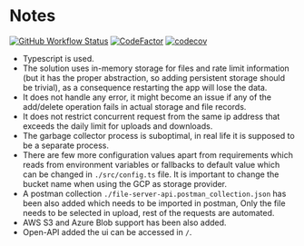 # Notes

[![GitHub Workflow Status](https://img.shields.io/github/workflow/status/kazimanzurrashid/file-server/CI)](https://github.com/kazimanzurrashid/file-server/actions)
[![CodeFactor](https://www.codefactor.io/repository/github/kazimanzurrashid/file-server/badge)](https://www.codefactor.io/repository/github/kazimanzurrashid/file-server)
[![codecov](https://codecov.io/gh/kazimanzurrashid/file-server/branch/main/graph/badge.svg?token=D96CP60SL3)](https://codecov.io/gh/kazimanzurrashid/file-server)

- Typescript is used.
- The solution uses in-memory storage for files and rate limit information (but it has the proper abstraction, so adding persistent storage should be trivial), as a consequence restarting the app will lose the data.
- It does not handle any error, it might become an issue if any of the add/delete operation fails in actual storage and file records.
- It does not restrict concurrent request from the same ip address that exceeds the daily limit for uploads and downloads.
- The garbage collector process is suboptimal, in real life it is supposed to be a separate process.
- There are few more configuration values apart from requirements which reads from environment variables or fallbacks to default value which can be changed in `./src/config.ts` file. It is important to change the bucket name when using the GCP as storage provider.
- A postman collection `./file-server-api.postman_collection.json` has been also added which needs to be imported in postman, Only the file needs to be selected in upload, rest of the requests are automated.
- AWS S3 and Azure Blob support has been also added.
- Open-API added the ui can be accessed in `/`.
